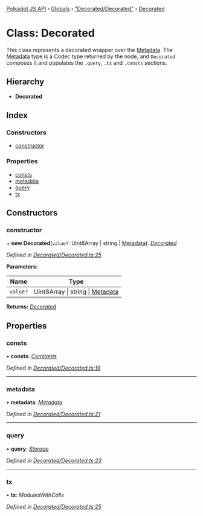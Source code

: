 [Polkadot JS API](../README.md) › [Globals](../globals.md) › ["Decorated/Decorated"](../modules/_decorated_decorated_.md) › [Decorated](_decorated_decorated_.decorated.md)

# Class: Decorated

This class represents a decorated wrapper over the [Metadata](_metadata_metadata_.metadata.md). The
[Metadata](_metadata_metadata_.metadata.md) type is a Codec type returned by the node, and `Decorated`
composes it and populates the `.query`, `.tx` and `.consts` sections.

## Hierarchy

* **Decorated**

## Index

### Constructors

* [constructor](_decorated_decorated_.decorated.md#constructor)

### Properties

* [consts](_decorated_decorated_.decorated.md#consts)
* [metadata](_decorated_decorated_.decorated.md#metadata)
* [query](_decorated_decorated_.decorated.md#query)
* [tx](_decorated_decorated_.decorated.md#tx)

## Constructors

###  constructor

\+ **new Decorated**(`value?`: Uint8Array | string | [Metadata](_metadata_metadata_.metadata.md)): *[Decorated](_decorated_decorated_.decorated.md)*

*Defined in [Decorated/Decorated.ts:25](https://github.com/polkadot-js/api/blob/921e329d18/packages/metadata/src/Decorated/Decorated.ts#L25)*

**Parameters:**

Name | Type |
------ | ------ |
`value?` | Uint8Array &#124; string &#124; [Metadata](_metadata_metadata_.metadata.md) |

**Returns:** *[Decorated](_decorated_decorated_.decorated.md)*

## Properties

###  consts

• **consts**: *[Constants](../modules/_decorated_types_.md#constants)*

*Defined in [Decorated/Decorated.ts:19](https://github.com/polkadot-js/api/blob/921e329d18/packages/metadata/src/Decorated/Decorated.ts#L19)*

___

###  metadata

• **metadata**: *[Metadata](_metadata_metadata_.metadata.md)*

*Defined in [Decorated/Decorated.ts:21](https://github.com/polkadot-js/api/blob/921e329d18/packages/metadata/src/Decorated/Decorated.ts#L21)*

___

###  query

• **query**: *[Storage](../interfaces/_decorated_types_.storage.md)*

*Defined in [Decorated/Decorated.ts:23](https://github.com/polkadot-js/api/blob/921e329d18/packages/metadata/src/Decorated/Decorated.ts#L23)*

___

###  tx

• **tx**: *ModulesWithCalls*

*Defined in [Decorated/Decorated.ts:25](https://github.com/polkadot-js/api/blob/921e329d18/packages/metadata/src/Decorated/Decorated.ts#L25)*
